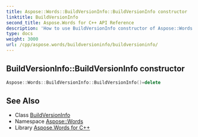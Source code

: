 ```yaml
---
title: Aspose::Words::BuildVersionInfo::BuildVersionInfo constructor
linktitle: BuildVersionInfo
second_title: Aspose.Words for C++ API Reference
description: 'How to use BuildVersionInfo constructor of Aspose::Words::BuildVersionInfo class in C++.'
type: docs
weight: 3000
url: /cpp/aspose.words/buildversioninfo/buildversioninfo/
---
```

## BuildVersionInfo::BuildVersionInfo constructor




```cpp
Aspose::Words::BuildVersionInfo::BuildVersionInfo()=delete
```

## See Also

* Class [BuildVersionInfo](../)
* Namespace [Aspose::Words](../../)
* Library [Aspose.Words for C++](../../../)

